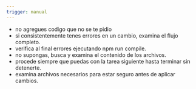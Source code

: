 ```yaml
---
trigger: manual
---
```


- no agregues codigo que no se te pidio
- si consistentemente tenes errores en un cambio, examina el flujo completo.
- verifica al final errores ejecutando npm run compile.
- no supongas, busca y examina el contenido de los archivos.
- procede siempre que puedas con la tarea siguiente hasta terminar sin detenerte.
- examina archivos necesarios para estar seguro antes de aplicar cambios.
